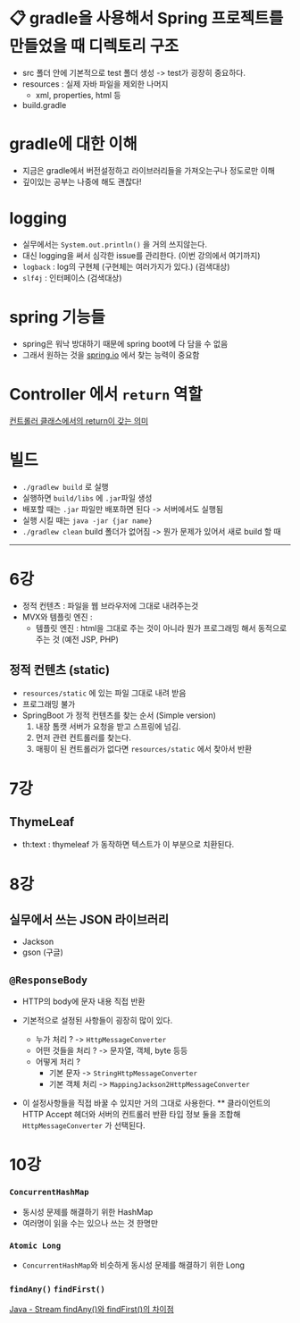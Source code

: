 # 📋 gradle을 사용해서 Spring 프로젝트를 만들었을 때 디렉토리 구조
- src 폴더 안에 기본적으로 test 폴더 생성 -> test가 굉장히 중요하다.
- resources : 실제 자바 파일을 제외한 나머지
  - xml, properties, html 등
- build.gradle

# gradle에 대한 이해
- 지금은 gradle에서 버전설정하고 라이브러리들을 가져오는구나 정도로만 이해
- 깊이있는 공부는 나중에 해도 괜찮다!

# logging
- 실무에서는 `System.out.println()` 을 거의 쓰지않는다.
- 대신 logging을 써서 심각한 issue를 관리한다. (이번 강의에서 여기까지)
- `logback` : log의 구현체 (구현체는 여러가지가 있다.)  (검색대상)
- `slf4j` : 인터페이스 (검색대상)

# spring 기능들
- spring은 워낙 방대하기 때문에 spring boot에 다 담을 수 없음
- 그래서 원하는 것을 [spring.io](spring.io) 에서 찾는 능력이 중요함

# Controller 에서 `return` 역할
[컨트롤러 클래스에서의 return이 갖는 의미](https://developer-joe.tistory.com/223)

# 빌드
- `./gradlew build` 로 실행
- 실행하면 `build/libs` 에 `.jar`파일 생성
- 배포할 때는 `.jar` 파일만 배포하면 된다 -> 서버에서도 실행됨
- 실행 시킬 때는 `java -jar {jar name}`
- `./gradlew clean` build 폴더가 없어짐 -> 뭔가 문제가 있어서 새로 build 할 때

---

# 6강
- 정적 컨텐츠 : 파일을 웹 브라우저에 그대로 내려주는것
- MVX와 템플릿 엔진 : 
  - 템플릿 엔진 : html을 그대로 주는 것이 아니라 뭔가 프로그래밍 해서 동적으로 주는 것 (예전 JSP, PHP)

## 정적 컨텐츠 (static) 
- `resources/static` 에 있는 파일 그대로 내려 받음
- 프로그래밍 불가
- SpringBoot 가 정적 컨텐츠를 찾는 순서 (Simple version)
  1. 내장 톰캣 서버가 요청을 받고 스프링에 넘김.
  2. 먼저 관련 컨트롤러를 찾는다.
  3. 매핑이 된 컨트롤러가 없다면 `resources/static` 에서 찾아서 반환

# 7강
## ThymeLeaf
- th:text : thymeleaf 가 동작하면 텍스트가 이 부분으로 치환된다.

# 8강
## 실무에서 쓰는 JSON 라이브러리
- Jackson
- gson (구글)

## `@ResponseBody`
- HTTP의 body에 문자 내용 직접 반환
- 기본적으로 설정된 사항들이 굉장히 많이 있다.
  - 누가 처리 ? -> `HttpMessageConverter`
  - 어떤 것들을 처리 ? -> 문자열, 객체, byte 등등
  - 어떻게 처리 ? 
    - 기본 문자 -> `StringHttpMessageConverter`
    - 기본 객체 처리 -> `MappingJackson2HttpMessageConverter`

- 이 설정사항들을 직접 바꿀 수 있지만 거의 그대로 사용한다.
** 클라이언트의 HTTP Accept 헤더와 서버의 컨트롤러 반환 타입 정보 둘을 조합해 `HttpMessageConverter` 가 선택된다.

# 10강
### `ConcurrentHashMap`
- 동시성 문제를 해결하기 위한 HashMap 
- 여러명이 읽을 수는 있으나 쓰는 것 한명만

### `Atomic Long`
- `ConcurrentHashMap`와 비슷하게 동시성 문제를 해결하기 위한 Long

### `findAny()` `findFirst()`
[Java - Stream findAny()와 findFirst()의 차이점](https://codechacha.com/ko/java8-stream-difference-findany-findfirst/)